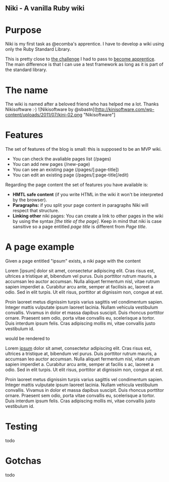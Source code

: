 Niki - A vanilla Ruby wiki
--------------------------

Purpose
=======
Niki is my first task as @ecomba's apprentice. I have to develop a wiki using only the Ruby Standard Library.

This is pretty close to [the challenge](http://github.com/jacegu/apprentice_challenge) I had to pass to [become apprentice](http://ecomba.org/blog/2011/05/15/the-apprentice/). The main difference is that I can use a test framework as long as it is part of the standard library.

The name
========
The wiki is named after a beloved friend who has helped me a lot. Thanks Nikisoftware :·)
![Nikisoftware by @sbastn](http://kinisoftware.com/wp-content/uploads/2011/07/kini-02.png "Nikisoftware"]

Features
========
The set of features of the blog is small: this is supposed to be an MVP wiki.
- You can check the avaliable pages list (/pages)
- You can add new pages (/new-page)
- You can see an existing page (/pages/[:page-title])
- You can edit an existing page (/pages/[:page-title]/edit)

Regarding the page content the set of features you have available is:
- **HMTL safe content** (if you write HTML in the wiki it won't be interpreted by the browser).
- **Paragraphs:** if you split your page content in paragraphs Niki will respect that structure.
- **Linking other** niki pages: You can create a link to other pages in the wiki by using the syntax *[the title of the page]*. Keep in mind that niki is case sansitive so a page entitled *page title* is different from *Page title*.


A page example
=============
Given a page entitled "ipsum" exists, a niki page with the content

 Lorem [ipsum] dolor sit amet, consectetur adipiscing elit. Cras risus est, ultrices a tristique at, bibendum vel purus. Duis porttitor rutrum mauris, a accumsan leo auctor accumsan. Nulla aliquet fermentum nisl, vitae rutrum sapien imperdiet a. Curabitur arcu ante, semper at facilisis ac, laoreet a odio. Sed in elit turpis. Ut elit risus, porttitor at dignissim non, congue at est.

 Proin laoreet metus dignissim turpis varius sagittis vel condimentum sapien. Integer mattis vulputate ipsum laoreet lacinia. Nullam vehicula vestibulum convallis. Vivamus in dolor et massa dapibus suscipit. Duis rhoncus porttitor ornare. Praesent sem odio, porta vitae convallis eu, scelerisque a tortor. Duis interdum ipsum felis. Cras adipiscing mollis mi, vitae convallis justo vestibulum id.

would be rendered to

 <p>Lorem <a href="/pages/ipsum">ipsum</a> dolor sit amet, consectetur adipiscing elit. Cras risus est, ultrices a tristique at, bibendum vel purus. Duis porttitor rutrum mauris, a accumsan leo auctor accumsan. Nulla aliquet fermentum nisl, vitae rutrum sapien imperdiet a. Curabitur arcu ante, semper at facilis s ac, laoreet a odio. Sed in elit turpis. Ut elit risus, porttitor at dignissim non, congue at est.</p>

 <p>Proin laoreet metus dignissim turpis varius sagittis vel condimentum sapien. Integer mattis vulputate ipsum laoreet lacinia. Nullam vehicula vestibulum convallis. Vivamus in dolor et massa dapibus suscipit. Duis rhoncus porttitor ornare. Praesent sem odio, porta vitae convallis eu, scelerisque a tortor. Duis interdum ipsum felis. Cras adipiscing mollis mi, vitae convallis justo vestibulum id.</p>

Testing
=======
todo

Gotchas
=======
todo
